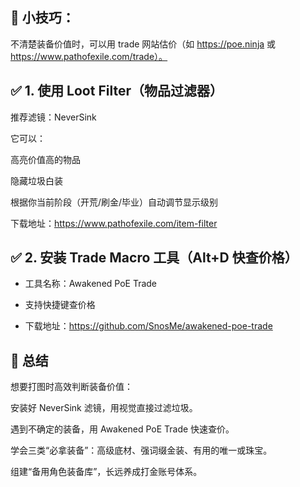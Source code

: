 

## 🧠 小技巧：
不清楚装备价值时，可以用 trade 网站估价（如 https://poe.ninja 或 https://www.pathofexile.com/trade）。


## ✅ 1. 使用 Loot Filter（物品过滤器）
推荐滤镜：NeverSink

它可以：

高亮价值高的物品

隐藏垃圾白装

根据你当前阶段（开荒/刷金/毕业）自动调节显示级别

下载地址：https://www.pathofexile.com/item-filter

## ✅ 2. 安装 Trade Macro 工具（Alt+D 快查价格）
- 工具名称：Awakened PoE Trade

- 支持快捷键查价格

- 下载地址：https://github.com/SnosMe/awakened-poe-trade


## 🚀 总结
想要打图时高效判断装备价值：

安装好 NeverSink 滤镜，用视觉直接过滤垃圾。

遇到不确定的装备，用 Awakened PoE Trade 快速查价。

学会三类“必拿装备”：高级底材、强词缀金装、有用的唯一或珠宝。

组建“备用角色装备库”，长远养成打金账号体系。